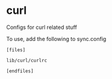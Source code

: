 curl
====

Configs for curl related stuff

To use, add the following to sync.config

    [files]
    
    lib/curl/curlrc
    
    [endfiles]

